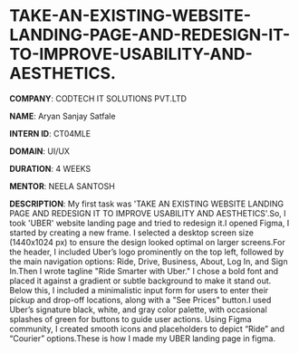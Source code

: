 # TAKE-AN-EXISTING-WEBSITE-LANDING-PAGE-AND-REDESIGN-IT-TO-IMPROVE-USABILITY-AND-AESTHETICS.

**COMPANY**: CODTECH IT SOLUTIONS PVT.LTD

**NAME**: Aryan Sanjay Satfale

**INTERN ID**: CT04MLE

**DOMAIN**: UI/UX

**DURATION**: 4 WEEKS

**MENTOR**: NEELA SANTOSH

**DESCRIPTION**: My first task was 'TAKE AN EXISTING WEBSITE LANDING PAGE AND REDESIGN IT TO IMPROVE USABILITY AND AESTHETICS'.So, I took 'UBER' website landing page and tried to redesign it.I opened Figma, I started by creating a new frame. I selected a desktop screen size (1440x1024 px) to ensure the design looked optimal on larger screens.For the header, I included Uber’s logo prominently on the top left, followed by the main navigation options: Ride, Drive, Business, About, Log In, and Sign In.Then I wrote tagline "Ride Smarter with Uber." I chose a bold font and placed it against a gradient or subtle background to make it stand out. Below this, I included a minimalistic input form for users to enter their pickup and drop-off locations, along with a "See Prices" button.I used Uber’s signature black, white, and gray color palette, with occasional splashes of green for buttons to guide user actions. Using Figma community, I created smooth icons and placeholders to depict “Ride” and “Courier” options.These is how I made my UBER landing page in figma.
